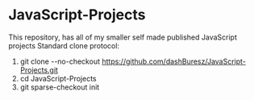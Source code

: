 # JavaScript-Projects
This repository, has all of my smaller self made published JavaScript projects
Standard clone protocol:
1. git clone --no-checkout https://github.com/dashBuresz/JavaScript-Projects.git
2. cd JavaScript-Projects
3. git sparse-checkout init
